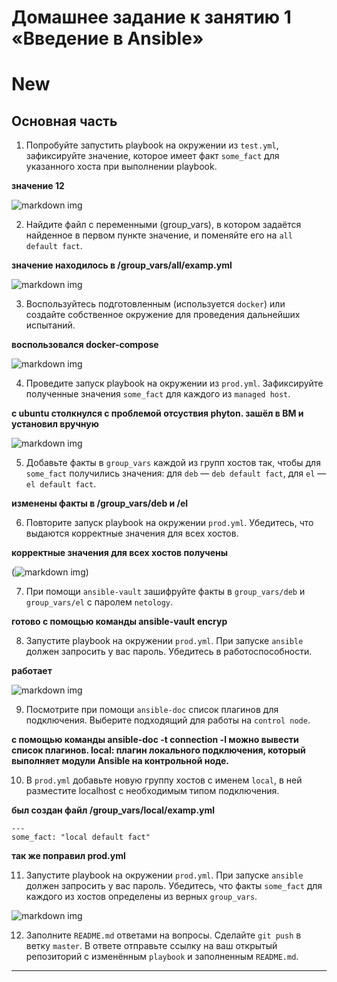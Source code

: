 # Домашнее задание к занятию 1 «Введение в Ansible»
# New
## Основная часть

1. Попробуйте запустить playbook на окружении из `test.yml`, зафиксируйте значение, которое имеет факт `some_fact` для указанного хоста при выполнении playbook.

**значение 12**

![markdown img](https://github.com/MezencevPavel/devops-netology/blob/main/ansible/01/img/01%201.png)


2. Найдите файл с переменными (group_vars), в котором задаётся найденное в первом пункте значение, и поменяйте его на `all default fact`.

**значение находилось в /group_vars/all/examp.yml** 

![markdown img](https://github.com/MezencevPavel/devops-netology/blob/main/ansible/01/img/01%202.png)


3. Воспользуйтесь подготовленным (используется `docker`) или создайте собственное окружение для проведения дальнейших испытаний.

**воспользовался docker-compose**

![markdown img](https://github.com/MezencevPavel/devops-netology/blob/main/ansible/01/img/01%203%20docker.png)


4. Проведите запуск playbook на окружении из `prod.yml`. Зафиксируйте полученные значения `some_fact` для каждого из `managed host`.

**с ubuntu столкнулся с проблемой отсуствия phyton. зашёл в ВМ и установил вручную**

![markdown img](https://github.com/MezencevPavel/devops-netology/blob/main/ansible/01/img/01%204.png)

5. Добавьте факты в `group_vars` каждой из групп хостов так, чтобы для `some_fact` получились значения: для `deb` — `deb default fact`, для `el` — `el default fact`.

**изменены факты в /group_vars/deb и /el**

6.  Повторите запуск playbook на окружении `prod.yml`. Убедитесь, что выдаются корректные значения для всех хостов.

**корректные значения для всех хостов получены**

(![markdown img](https://github.com/MezencevPavel/devops-netology/blob/main/ansible/01/img/01%205.png))

7. При помощи `ansible-vault` зашифруйте факты в `group_vars/deb` и `group_vars/el` с паролем `netology`.

**готово с помощью команды ansible-vault encryp**

8. Запустите playbook на окружении `prod.yml`. При запуске `ansible` должен запросить у вас пароль. Убедитесь в работоспособности.

**работает**

![markdown img](https://github.com/MezencevPavel/devops-netology/blob/main/ansible/01/img/01%206.png)

9. Посмотрите при помощи `ansible-doc` список плагинов для подключения. Выберите подходящий для работы на `control node`.

**с помощью команды ansible-doc -t connection -l можно вывести список плагинов. local: плагин локального подключения, который выполняет модули Ansible на контрольной ноде.**


10. В `prod.yml` добавьте новую группу хостов с именем  `local`, в ней разместите localhost с необходимым типом подключения.

**был создан файл /group_vars/local/examp.yml**

```
---
some_fact: "local default fact"

```
**так же поправил prod.yml**


11. Запустите playbook на окружении `prod.yml`. При запуске `ansible` должен запросить у вас пароль. Убедитесь, что факты `some_fact` для каждого из хостов определены из верных `group_vars`.

![markdown img](https://github.com/MezencevPavel/devops-netology/blob/main/ansible/01/img/01%208.png)

12. Заполните `README.md` ответами на вопросы. Сделайте `git push` в ветку `master`. В ответе отправьте ссылку на ваш открытый репозиторий с изменённым `playbook` и заполненным `README.md`.

---
